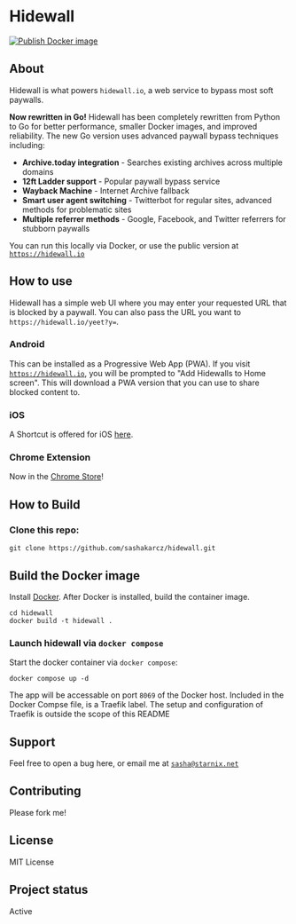 # Hidewall

[![Publish Docker image](https://github.com/sashakarcz/hidewall/actions/workflows/docker-image.yml/badge.svg)](https://github.com/sashakarcz/hidewall/actions/workflows/docker-image.yml)

## About

Hidewall is what powers `hidewall.io`, a web service to bypass most soft paywalls. 

**Now rewritten in Go!** Hidewall has been completely rewritten from Python to Go for better performance, smaller Docker images, and improved reliability. The new Go version uses advanced paywall bypass techniques including:

- **Archive.today integration** - Searches existing archives across multiple domains
- **12ft Ladder support** - Popular paywall bypass service
- **Wayback Machine** - Internet Archive fallback
- **Smart user agent switching** - Twitterbot for regular sites, advanced methods for problematic sites
- **Multiple referrer methods** - Google, Facebook, and Twitter referrers for stubborn paywalls

You can run this locally via Docker, or use the public version at [`https://hidewall.io`](https://hidewall.io)

## How to use

Hidewall has a simple web UI where you may enter your requested URL that is blocked by a paywall. You can also pass the URL you want to `https://hidewall.io/yeet?y=`.

### Android
This can be installed as a Progressive Web App (PWA). If you visit [`https://hidewall.io`](https://hidewall.io), you will be prompted to "Add Hidewalls to Home screen". This will download a PWA version that you can use to share blocked content to.

### iOS
A Shortcut is offered for iOS [here](https://www.icloud.com/shortcuts/3d97b3293a944f8fa83ba987a8bd5a92).

### Chrome Extension
Now in the [Chrome Store](https://chromewebstore.google.com/detail/hidewalls/klkgmappdodkpjhkmlnanbhdmefpnehk)!

## How to Build


### Clone this repo:

```
git clone https://github.com/sashakarcz/hidewall.git
```

## Build the Docker image
Install [Docker](https://docs.docker.com/get-docker/). After Docker is installed, build the container image.


```
cd hidewall
docker build -t hidewall .
```

### Launch hidewall via `docker compose`

Start the docker container via `docker compose`:

```
docker compose up -d
```

The app will be accessable on port `8069` of the Docker host. Included in the Docker Compse file, is a Traefik label. The setup and configuration of Traefik is outside the scope of this README

## Support
Feel free to open a bug here, or email me at [`sasha@starnix.net`](mailto:sasha@starnix.net?subject=[GitHub]%20Hidewall)

## Contributing
Please fork me!

## License
MIT License

## Project status
Active
